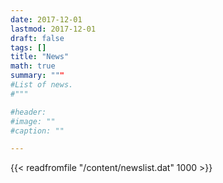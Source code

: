 ```yaml
---
date: 2017-12-01
lastmod: 2017-12-01
draft: false
tags: []
title: "News"
math: true
summary: """
#List of news.
#"""

#header:
#image: ""
#caption: ""

---
```


{{< readfromfile "/content/newslist.dat" 1000 >}} 
